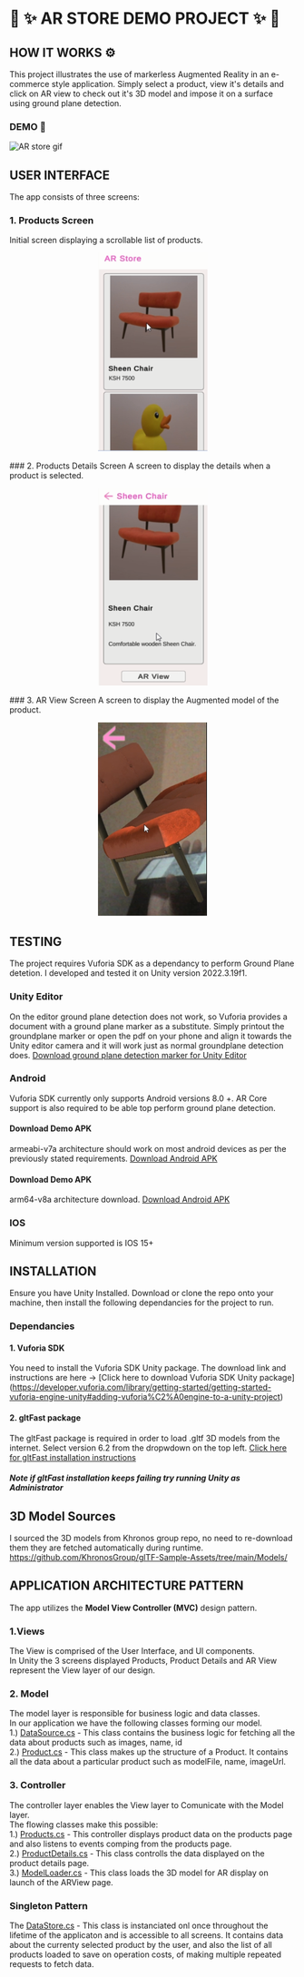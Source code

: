 # 🚀 ✨ AR STORE DEMO PROJECT ✨ 🚀

## HOW IT WORKS ⚙️ 

This project illustrates the use of markerless Augmented Reality in an e-commerce style application.
Simply select a product, view it's details and click on AR view to check out it's 3D model and impose it on
a surface using ground plane detection.

### DEMO 🚀
![AR store gif](/gitfiles/arstore.gif)

## USER INTERFACE
 
The app consists of three screens:
### 1.	Products Screen 
Initial screen displaying a scrollable list of products.
<p align="center">
  <img src="/gitfiles/productsscreen.png" alt="Screen displaying a scrollable list of products."/>
</p>
### 2. Products Details Screen 
A screen to display the details when a product is selected.
<p align="center">
  <img src="/gitfiles/productdetailsscreen.png" alt="Screen to display the details when a product is selected."/>
</p>
### 3. AR View Screen 
A screen to display the Augmented model of the product.
<p align="center">
  <img src="/gitfiles/arviewscreen.png" alt="Screen to display the Augmented model of the product."/>
</p>

## TESTING 
The project requires Vuforia SDK as a dependancy to perform Ground Plane detetion.
I developed and tested it on Unity version 2022.3.19f1.

### Unity Editor
On the editor ground plane detection does not work, so Vuforia provides a document with a ground plane marker as a substitute.
Simply printout the groundplane marker or open the pdf on your phone and align it towards the Unity editor camera
and it will work just as normal groundplane detection does.
[Download ground plane detection marker for Unity Editor](https://github.com/tostegroo/Vuforia7Template/blob/master/Assets/Editor/Vuforia/ForPrint/Emulator/Emulator%20Ground%20Plane.pdf)
### Android
Vuforia SDK currently only supports Android versions 8.0 +.
AR Core support is also required to be able top perform ground plane detection.
#### **Download Demo APK**
armeabi-v7a architecture should work on most android devices as per the previously stated requirements.
[Download Android APK](https://drive.google.com/file/d/1XIBA4brDT4Zi_ax6k7GUzoiZn0gz9n5a/view?usp=sharing)
#### **Download Demo APK**
arm64-v8a	 architecture download.
[Download Android APK](https://drive.google.com/file/d/1_jiLIUCZvgXrhG09dGvqBi1nMmEcWHcn/view?usp=sharing)
### IOS
Minimum version supported is IOS 15+

## INSTALLATION
Ensure you have Unity Installed.
Download or clone the repo onto your machine, then install the following dependancies for the project to run.
### Dependancies
#### 1. Vuforia SDK
You need to install the Vuforia SDK Unity package. The download link and instructions 
are here -> [Click here to download Vuforia SDK Unity package] (https://developer.vuforia.com/library/getting-started/getting-started-vuforia-engine-unity#adding-vuforia%C2%A0engine-to-a-unity-project)
#### 2. gltFast package
The gltFast package is required in order to load .gltf 3D models from the internet.
Select version 6.2 from the dropwdown on the top left.
[Click here for gltFast installation instructions](https://developer.vuforia.com/library/getting-started/getting-started-vuforia-engine-unity#adding-vuforia%C2%A0engine-to-a-unity-project)
##### Note if gltFast installation keeps failing try running Unity as Administrator 

## 3D Model Sources
I sourced the 3D models from Khronos group repo, no need to re-download them they are fetched automatically
during runtime. 
https://github.com/KhronosGroup/glTF-Sample-Assets/tree/main/Models/

## APPLICATION ARCHITECTURE PATTERN
The app utilizes the **Model View Controller (MVC)** design pattern.
### 1.Views
The View is comprised of the User Interface, and UI components.\
In Unity the 3 screens displayed Products, Product Details and AR View represent the View layer of our design.
### 2. Model 
The model layer is responsible for business logic and data classes.\
In our application we have the following classes forming our model.\
1.) [DataSource.cs](/Assets/scripts/DataSource.cs) - This class contains the business logic for fetching all the data about products such as images, name, id\
2.) [Product.cs](/Assets/scripts/Product.cs) - This class makes up the structure of a Product. It contains all the data
about a particular product such as modelFile, name, imageUrl.
### 3. Controller
The controller layer enables the View layer to Comunicate with the Model layer.\
The flowing classes make this possible:\
1.) [Products.cs](/Assets/scripts/Products.cs) - This controller displays product data on the products page and also listens to events comping from the products page.\
2.) [ProductDetails.cs](/Assets/scripts/ProductDetails.cs) - This class controlls the data displayed on the product details page.\
3.) [ModelLoader.cs](/Assets/scripts/ModelLoader.cs) - This class loads the 3D model for AR display on launch of the
ARView page.

### **Singleton Pattern**
The [DataStore.cs](/Assets/scripts/DataStore.cs) - This class is instanciated onl once throughout the lifetime of the
applicaton and is accessible to all screens. It contains data about the currenty selected product by the user, and also the list of all products loaded to save on operation costs, of making multiple repeated requests to fetch data.